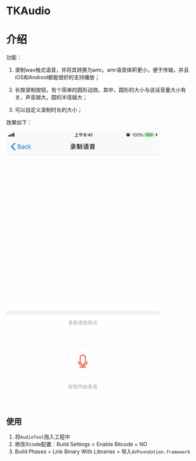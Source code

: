 # TKAudio

# 介绍

功能：

1. 录制wav格式语音，并将其转换为amr。amr语音体积更小，便于传输，并且iOS和Android都能很好的支持播放；

2. 长按录制按钮，有个简单的圆形动效。其中，圆形的大小与说话音量大小有关，声音越大，圆的半径越大；

3. 可以自定义录制时长的大小；

   

效果如下：

![](https://github.com/xiu619544553/TKAudio/blob/master/images/audio.gif)



## 使用

1. 将`AudioTool`拖入工程中
2. 修改Xcode配置：Build Settings > Enable Bitcode = NO
3. Build Phases > Link Binary With Libraries > 导入`AVFoundation.framework`